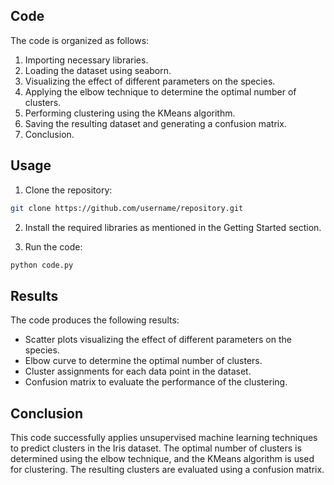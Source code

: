 ## Code

The code is organized as follows:

1. Importing necessary libraries.
2. Loading the dataset using seaborn.
3. Visualizing the effect of different parameters on the species.
4. Applying the elbow technique to determine the optimal number of clusters.
5. Performing clustering using the KMeans algorithm.
6. Saving the resulting dataset and generating a confusion matrix.
7. Conclusion.

## Usage

1. Clone the repository:

```bash
git clone https://github.com/username/repository.git
```

2. Install the required libraries as mentioned in the Getting Started section.

3. Run the code:

```bash
python code.py
```

## Results

The code produces the following results:

- Scatter plots visualizing the effect of different parameters on the species.
- Elbow curve to determine the optimal number of clusters.
- Cluster assignments for each data point in the dataset.
- Confusion matrix to evaluate the performance of the clustering.

## Conclusion

This code successfully applies unsupervised machine learning techniques to predict clusters in the Iris dataset. The optimal number of clusters is determined using the elbow technique, and the KMeans algorithm is used for clustering. The resulting clusters are evaluated using a confusion matrix.


